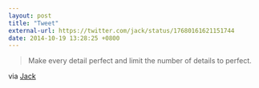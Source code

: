 ```yaml
---
layout: post
title: "Tweet"
external-url: https://twitter.com/jack/status/17680161621151744
date: 2014-10-19 13:28:25 +0800
---
```


> Make every detail perfect and limit the number of details to perfect.

via [Jack](https://twitter.com/jack/status/17680161621151744)
